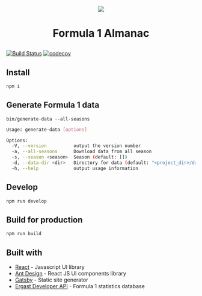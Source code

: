 <p align="center">
  <a href="https://f1-almanac.pl">
    <img src="https://f1-almanac.pl/icons/icon-96x96.png">
  </a>
</p>


# <p align="center">Formula 1 Almanac</p>

[![Build Status](https://travis-ci.org/holokron/f1-almanac.svg?branch=master)](https://travis-ci.org/holokron/f1-almanac) 
[![codecov](https://codecov.io/gh/holokron/f1-almanac/branch/master/graph/badge.svg)](https://codecov.io/gh/holokron/f1-almanac)

## Install

```bash
npm i
```

## Generate Formula 1 data 

```
bin/generate-data --all-seasons
```

```bash
Usage: generate-data [options]

Options:
  -V, --version          output the version number
  -a, --all-seasons      Download data from all season
  -s, --season <season>  Season (default: [])
  -d, --data-dir <dir>   Directory for data (default: "<project_dir>/data")
  -h, --help             output usage information
```

## Develop 

```bash
npm run develop
```

## Build for production

```bash
npm run build
```

## Built with

* [React](https://reactjs.org/) - Javascript UI library
* [Ant Design](https://ant.design/) - React JS UI components library
* [Gatsby](https://www.gatsbyjs.org/) - Static site generator
* [Ergast Developer API](https://ergast.com/mrd/) - Formula 1 statistics database 

